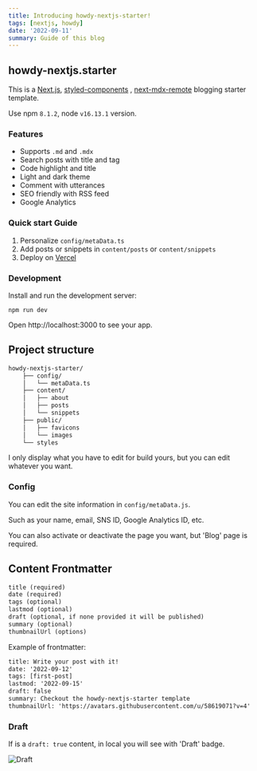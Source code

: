 ```yaml
---
title: Introducing howdy-nextjs-starter!
tags: [nextjs, howdy]
date: '2022-09-11'
summary: Guide of this blog
---
```


## howdy-nextjs.starter

This is a [Next.js](https://nextjs.org/), [styled-components](https://styled-components.com/)
, [next-mdx-remote](https://github.com/hashicorp/next-mdx-remote) blogging starter template.

Use npm `8.1.2`, node `v16.13.1` version.

### Features

- Supports `.md` and `.mdx`
- Search posts with title and tag
- Code highlight and title
- Light and dark theme
- Comment with utterances
- SEO friendly with RSS feed
- Google Analytics

### Quick start Guide

1. Personalize `config/metaData.ts`
2. Add posts or snippets in `content/posts` or `content/snippets`
3. Deploy on [Vercel](https://vercel.com/)

### Development

Install and run the development server:

```shell
npm run dev 
```

Open http://localhost:3000 to see your app.

## Project structure

```txt
howdy-nextjs-starter/
    ├── config/
    │   └── metaData.ts
    ├── content/
    │   ├── about
    │   ├── posts
    │   └── snippets
    ├── public/
    │   ├── favicons
    │   └── images
    └── styles
```

I only display what you have to edit for build yours, but you can edit whatever you want.

### Config

You can edit the site information in `config/metaData.js`.

Such as your name, email, SNS ID, Google Analytics ID, etc.

You can also activate or deactivate the page you want, but 'Blog' page is required.

## Content Frontmatter

```txt
title (required)
date (required)
tags (optional)
lastmod (optional)
draft (optional, if none provided it will be published)
summary (optional)
thumbnailUrl (options)
```

Example of frontmatter:

```txt
title: Write your post with it!
date: '2022-09-12'
tags: [first-post]
lastmod: '2022-09-15'
draft: false
summary: Checkout the howdy-nextjs-starter template
thumbnailUrl: 'https://avatars.githubusercontent.com/u/58619071?v=4'
```

### Draft

If is a `draft: true` content, in local you will see with 'Draft' badge.

![Draft](/content/introducing-howdy-nextjs-starter/draft.png)


